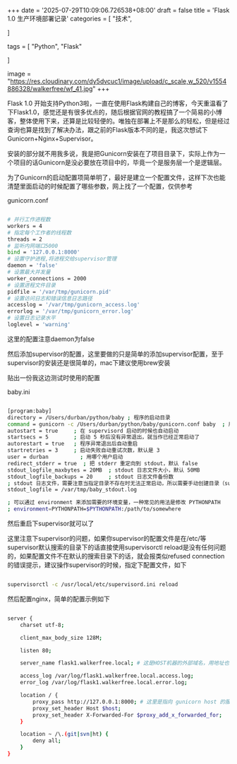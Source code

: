 +++
date = '2025-07-29T10:09:06.726538+08:00'
draft = false
title = 'Flask 1.0 生产环境部署记录'
categories = [
    "技术",

]

tags = [
    "Python",
    "Flask"

]

image = "https://res.cloudinary.com/dy5dvcuc1/image/upload/c_scale,w_520/v1554886328/walkerfree/wf_41.jpg"
+++

Flask 1.0 开始支持Python3啦，一直在使用Flask构建自己的博客，今天重温看了下Flask1.0，感觉还是有很多优点的，随后根据官网的教程搞了一个简易的小博客，整体使用下来，还算是比较轻便的。唯独在部署上不是那么的轻松，但是经过查询也算是找到了解决办法，跟之前的Flask版本不同的是，我这次想试下Gunicorn+Nginx+Supervisor。

安装的部分就不用我多说，我是把Gunicorn安装在了项目目录下，实际上作为一个项目的话Gunicorn是没必要放在项目中的，毕竟一个是服务层一个是逻辑层。

为了Gunicorn的启动配置项简单明了，最好是建立一个配置文件，这样下次也能清楚里面启动的时候配置了哪些参数，网上找了一个配置，仅供参考

gunicorn.conf

```bash

# 并行工作进程数
workers = 4
# 指定每个工作者的线程数
threads = 2
# 监听内网端口5000
bind = '127.0.0.1:8000'
# 设置守护进程,将进程交给supervisor管理
daemon = 'false'
# 设置最大并发量
worker_connections = 2000
# 设置进程文件目录
pidfile = '/var/tmp/gunicorn.pid'
# 设置访问日志和错误信息日志路径
accesslog = '/var/tmp/gunicorn_access.log'
errorlog = '/var/tmp/gunicorn_error.log'
# 设置日志记录水平
loglevel = 'warning'
```

这里的配置注意daemon为false

然后添加supervisor的配置，这里要做的只是简单的添加supervisor配置，至于supervisor的安装还是很简单的，mac下建议使用brew安装

贴出一份我这边测试时使用的配置

baby.ini

```bash

[program:baby]
directory = /Users/durban/python/baby ; 程序的启动目录
command = gunicorn -c /Users/durban/python/baby/gunicorn.conf baby  ; 启动命令，可以看出与手动在命令行启动的命令是一样的
autostart = true     ; 在 supervisord 启动的时候也自动启动
startsecs = 5        ; 启动 5 秒后没有异常退出，就当作已经正常启动了
autorestart = true   ; 程序异常退出后自动重启
startretries = 3     ; 启动失败自动重试次数，默认是 3
user = durban          ; 用哪个用户启动
redirect_stderr = true  ; 把 stderr 重定向到 stdout，默认 false
stdout_logfile_maxbytes = 20MB  ; stdout 日志文件大小，默认 50MB
stdout_logfile_backups = 20     ; stdout 日志文件备份数
; stdout 日志文件，需要注意当指定目录不存在时无法正常启动，所以需要手动创建目录（supervisord 会自动创建日志文件）
stdout_logfile = /var/tmp/baby_stdout.log

; 可以通过 environment 来添加需要的环境变量，一种常见的用法是修改 PYTHONPATH
; environment=PYTHONPATH=$PYTHONPATH:/path/to/somewhere
```

然后重启下supervisor就可以了

这里注意下supervisor的问题，如果你supervisor的配置文件是在/etc/等supervisor默认搜索的目录下的话直接使用supervisorctl reload是没有任何问题的，如果配置文件不在默认的搜索目录下的话，就会报类似refused connection的错误提示，建议操作supervisor的时候，指定下配置文件，如下

```bash

supervisorctl -c /usr/local/etc/supervisord.ini reload
```

然后配置nginx，简单的配置示例如下

```bash

server {
	charset utf-8;

	client_max_body_size 128M;

	listen 80;

	server_name flask1.walkerfree.local; # 这是HOST机器的外部域名，用地址也行

	access_log /var/log/flask1.walkerfree.local.access.log;
	error_log /var/log/flask1.walkerfree.local.error.log;

	location / {
		proxy_pass http://127.0.0.1:8000; # 这里是指向 gunicorn host 的服务地址
		proxy_set_header Host $host;
		proxy_set_header X-Forwarded-For $proxy_add_x_forwarded_for;
	}

	location ~ /\.(git|svn|ht) {
		deny all;
	}
}
```
